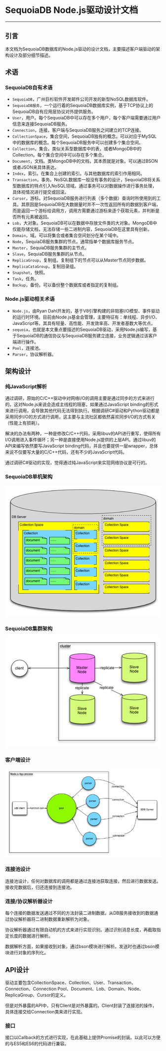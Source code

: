 # SequoiaDB Node.js驱动设计文档

------

## 引言
本文档为SequoiaDB数据库的Node.js驱动的设计文档，主要描述客户端驱动的架构设计及部分细节描述。

## 术语

### SequoiaDB自有术语
- `SequoiaDB`，广州巨杉软件开发邮件公司开发的新型NoSQL数据库软件。
- `SequoiaDB服务`，一个运行着的SequoiaDB数据库实例，基于TCP协议上的SequoiaDB自有应用层协议对外提供服务。
- `User`，用户。每个SequoiaDB中可以存在多个用户，每个客户端需要通过用户信息来连接SequoiaDB服务。
- `Connection`，连接。客户端与SequoiaDB服务之间建立的TCP连接。
- `CollectionSpace`，集合空间，SequoiaDB独有的概念。可以对应于MySQL中的数据库的概念。每个SequoiaDB服务中可以创建多个集合空间。
- `Collection`，集合。类似关系型数据库中的表，或者MongoDB中的Collection。每个集合空间中可以存在多个集合。
- `Document`，文档。类MongoDB中的文档，其本质就是对象。可以通过BSON或者JSON来具体表达。
- `Index`，索引。在集合上创建的索引。与其他数据库的索引作用相同。
- `Transaction`，事务。NoSQL数据库一般没有事务的设计，SequoiaDB将关系型数据库的特点引入NoSQL领域。通过事务可以对数据操作进行事务处理，具体视情况进行提交或回滚。
- `Cursor`，游标。对SequoiaDB服务进行列表（多个数据）查询时所使用到的工具。其原因是SequoiaDB在大数据量时并不一次性返回所有的数据到客户端，而是返回一个游标给调用方，调用方需要通过游标来逐个获取元素，并判断是否所有元素被返回。
- `Lob`，大对象。SequoiaDB可以在数据中存放文件类的大对象。MongoDB中仅能存储文档，无法存储一些二进制内容，SequoiaDB在这里具有创新。
- `Domain`，域。可以将集合或者集合空间划分在某个域中。
- `Node`，SequiaDB服务集群的节点。通常指单个数据库服务节点。
- `Master`，SequiaDB服务集群的主节点。
- `Slave`，SequiaDB服务集群的从节点。
- `ReplicaGroup`，复制组。复制组下的节点可以从Master节点同步数据。
- `ReplicaCataGroup`，复制目录组。
- `Snapshot`，快照。
- `Task`，任务。
- `Backup`，备份。可以备份整个数据库或者指定的复制组。

### Node.js驱动相关术语
- `Node.js`，由Ryan Dahl开发的，基于V8引擎构建的非阻塞I/O模型、事件驱动的运行时环境。目前由Node.js基金会管理，主要特征有：单线程、异步I/O、JavaScript等。其具有轻量、高性能、开发效率高、开发者基数大等优点。
- `sequoia`，也就是本文重点要描述的SequoiaDB驱动，采用Node.js编写，基于SequoiaDB的通信协议与SequoiaDB服务建立连接，业务逻辑通过该客户端进行操作。
- `Pool`，连接池。
- `Parser`，协议解析器。

## 架构设计
### 纯JavaScript解析
通过调研，原始的C/C++驱动中对网络I/O的调用主要是通过同步的方式来进行的。这对Node.js来说会造成主线程的阻塞，如果通过JavaScript binding的形式来进行调用，会导致其他代码无法得到执行。根据调研C#驱动和Python驱动都是采用同步I/O的方式进行调用，这主要与主流社区都依然喜欢同步I/O的方式有关（性能上有损耗）。

解决的办法有两种，一种是修改C/C++代码，采用libuv的API进行重写，使得所有I/O调用进入事件循环；另一种是直接使用Node.js提供的上层API。通过libuv的API来编写依然要写JavaScript binding代码，并且也要提供一层wrapper，总体来说不仅要写大量的C/C++代码，还有不少的JavaScript代码。

通过调研C#驱动的实现，觉得通过纯JavaScript来实现网络协议是可行的。

### SequoiaDB单机架构
![SequoiaDB](./figures/sdb_arch.png)

### SequoiaDB集群架构
![SequoiaDB](./figures/sdb_cluster.png)

### 客户端设计

![SequoiaDB](./figures/sdb.png)

### 连接池设计
连接池设计，任何对数据库的调用都是通过连接池获取连接，然后进行数据发送。接收完数据后，归还连接到连接池。

### 连接/协议解析器设计
每个连接的数据发送通过不同的方法封装二进制数据，从DB服务接收到的数据通过协议解析器将二进制数据重新解析为对象。

协议解析器通过有限自动机的方式来进行实现识别。通过识别消息长度，再截取指定长度的数据进行解析。

数据解析方面，如果接收到对象，通过bson模块进行解析。发送时也通过bson模块进行对象的序列化。

## API设计
驱动主要包含CollectionSpace、Collection、User、Transaction、Connection、Connection Pool、Document、Lob、Domain、Node、ReplicaGroup、Cursor的定义。

但是对外暴露的API中，只有Client是对外暴露的。Client封装了连接池的操作，具体连接交给Connection类来进行实现。

### 接口
接口以Callback的方式进行实现，在此基础上提供Promise的封装。以此可以方便的与ES5和ES6的代码进行兼容。
